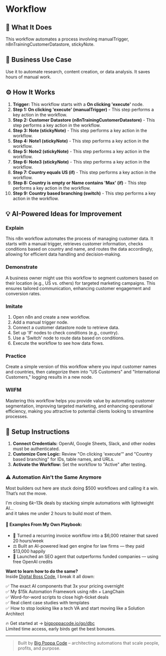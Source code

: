 # Workflow

## 🚀 What It Does
This workflow automates a process involving manualTrigger, n8nTrainingCustomerDatastore, stickyNote.

## 💼 Business Use Case
Use it to automate research, content creation, or data analysis. It saves hours of manual work.

## ⚙️ How It Works
1.  **Trigger:** This workflow starts with a **On clicking 'execute'** node.
2. **Step 1: On clicking 'execute' (manualTrigger)** - This step performs a key action in the workflow.
3. **Step 2: Customer Datastore (n8nTrainingCustomerDatastore)** - This step performs a key action in the workflow.
4. **Step 3: Note (stickyNote)** - This step performs a key action in the workflow.
5. **Step 4: Note1 (stickyNote)** - This step performs a key action in the workflow.
6. **Step 5: Note2 (stickyNote)** - This step performs a key action in the workflow.
7. **Step 6: Note3 (stickyNote)** - This step performs a key action in the workflow.
8. **Step 7: Country equals US (if)** - This step performs a key action in the workflow.
9. **Step 8: Country is empty or Name contains 'Max' (if)** - This step performs a key action in the workflow.
10. **Step 9: Country based branching (switch)** - This step performs a key action in the workflow.

## 💡 AI-Powered Ideas for Improvement
### Explain
This n8n workflow automates the process of managing customer data. It starts with a manual trigger, retrieves customer information, checks conditions based on country and name, and routes the data accordingly, allowing for efficient data handling and decision-making.

### Demonstrate
A business owner might use this workflow to segment customers based on their location (e.g., US vs. others) for targeted marketing campaigns. This ensures tailored communication, enhancing customer engagement and conversion rates.

### Imitate
1. Open n8n and create a new workflow.
2. Add a manual trigger node.
3. Connect a customer datastore node to retrieve data.
4. Set up 'If' nodes to check conditions (e.g., country).
5. Use a 'Switch' node to route data based on conditions.
6. Execute the workflow to see how data flows.

### Practice
Create a simple version of this workflow where you input customer names and countries, then categorize them into "US Customers" and "International Customers," logging results in a new node.

### WIIFM
Mastering this workflow helps you provide value by automating customer segmentation, improving targeted marketing, and enhancing operational efficiency, making you attractive to potential clients looking to streamline processes.

## 🔧 Setup Instructions
1. **Connect Credentials:** OpenAI, Google Sheets, Slack, and other nodes must be authenticated.
2. **Customize Core Logic:** Review "On clicking 'execute'" and "Country based branching" for IDs, table names, and URLs.
3. **Activate the Workflow:** Set the workflow to "Active" after testing.

### ⚠️ Automation Ain’t the Same Anymore

Most builders out here are stuck doing $500 workflows and calling it a win.  
That’s not the move.  

I'm closing $6k–$13k deals by stacking simple automations with lightweight AI...  
and it takes me under 2 hours to build most of them.

#### 🧠 Examples From My Own Playbook:
- 🔁 Turned a recurring invoice workflow into a $6,000 retainer that saved 20 hours/week  
- ⚖️ Built an AI-powered lead gen engine for law firms — they paid $13,000 happily  
- 🚀 Launched an SEO agent that outperforms funded companies — using free OpenAI credits  

**Want to learn how to do the same?**  
Inside [Digital Boss Code](https://bigpoppacode.io/go/dbc), I break it all down:

✅ The exact AI components that 3x your pricing overnight  
✅ My $15k Automation Framework using n8n + LangChain  
✅ Word-for-word scripts to close high-ticket deals  
✅ Real client case studies with templates  
✅ How to stop looking like a tech VA and start moving like a Solution Architect  

🔥 Get started at → [bigpoppacode.io/go/dbc](https://bigpoppacode.io/go/dbc)  
Limited time access, early birds get the best bonuses.

---
> Built by [Big Poppa Code](https://bigpoppacode.io) – architecting automations that scale people, profits, and purpose.
